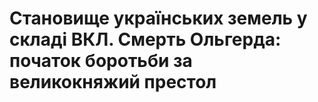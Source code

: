 # Становище українських земель у складі ВКЛ. Смерть Ольгерда: початок боротьби за великокняжий престол

